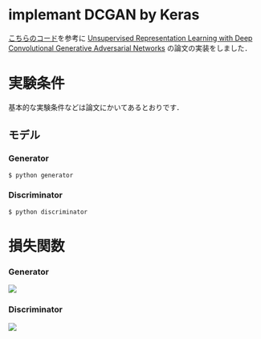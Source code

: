 # implemant DCGAN by Keras

[こちらのコード](https://github.com/jacobgil/keras-dcgan/blob/master/dcgan.py)を参考に
[Unsupervised Representation Learning with Deep Convolutional Generative Adversarial Networks](https://arxiv.org/abs/1511.06434)
の論文の実装をしました．

# 実験条件
基本的な実験条件などは論文にかいてあるとおりです．
## モデル
### Generator
```shell:bash
$ python generator
```
### Discriminator
```shell:bash
$ python discriminator
```

# 損失関数
### Generator
<img src="https://latex.codecogs.com/gif.latex?\min&space;\frac{1}{N}&space;\sum_{n=1}^N&space;\log{D\left(G(\boldsymbol{z}_n)\right)}" />

### Discriminator
<img src="https://latex.codecogs.com/gif.latex?\frac{1}{N}&space;\sum_{n=1}^N&space;\left\{&space;\log\left[&space;D\left(\boldsymbol{x_n}\right)&space;\right]&space;&plus;&space;\log\left[&space;1-&space;D\left(G(\boldsymbol{z}_n)\right)&space;\right]&space;\right\}" />
